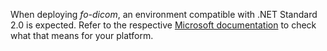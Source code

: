 When deploying *fo-dicom*, an environment compatible with .NET Standard 2.0 is expected. Refer to the respective [Microsoft documentation](https://docs.microsoft.com/en-us/dotnet/standard/net-standard) to check what that means for your platform.
